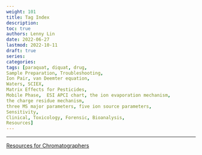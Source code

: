 ```yaml
---
weight: 101
title: Tag Index
description:
toc: true
authors: Lenny Lin
date: 2022-06-27
lastmod: 2022-10-11
draft: true
series: 
categories: 
tags: [paraquat, diquat, drug, 
Sample Preparation, Troubleshooting, 
Ion Pair, van Deemter equation,
Waters, SCIEX, 
Matrix Effects for Pesticides, 
Mobile Phase,  ESI APCI chart, the ion evaporation mechanism, 
the charge residue mechanism, 
three MS major parameters, five ion source parameters, 
Sensitivity,
Clinical, Toxicology, Forensic, Bioanalysis,
Resources]
---
```


<!--more-->
---

<a href = "http://www.lcresources.com/training/LCR-resources.html" target="_blank" rel="noopener noreferrer">Resources for Chromatographers</a>